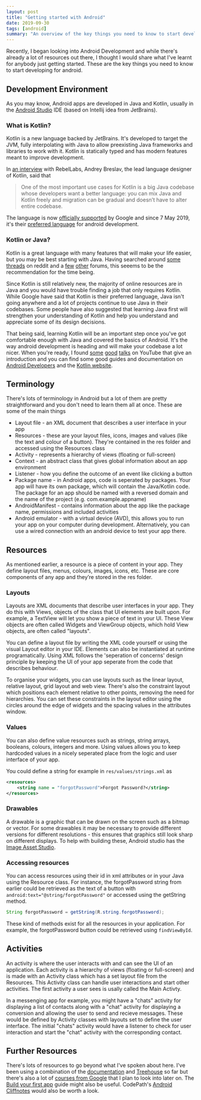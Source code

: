 ```yaml
---
layout: post
title: "Getting started with Android"
date: 2019-09-30
tags: [android]
summary: "An overview of the key things you need to know to start developing for android"
---
```


Recently, I began looking into Android Development and while there's already a lot of resources out there, I thought I would share what I've learnt for anybody just getting started. These are the key things you need to know to start developing for android.

## Development Environment

As you may know, Android apps are developed in Java and Kotlin, usually in the [Android Studio](https://developer.android.com/studio) IDE (based on Intellij idea from JetBrains).

### What is Kotlin?

Kotlin is a new language backed by JetBrains. It's developed to target the JVM, fully interpolating with Java to allow preexisting Java frameworks and libraries to work with it. Kotlin is statically typed and has modern features meant to improve development.

In [an interview](https://jrebel.com/rebellabs/jvm-languages-report-extended-interview-with-kotlin-creator-andrey-breslav/) with RebelLabs, Andrey Breslav, the lead language designer of Kotlin, said that
> One of the most important use cases for Kotlin is a big Java codebase whose developers want a better language: you can mix Java and Kotlin freely and migration can be gradual and doesn’t have to alter entire codebase.

The language is now [officially supported](https://android-developers.googleblog.com/2017/05/android-announces-support-for-kotlin.html) by Google and since 7 May 2019, it's their [preferred language](https://techcrunch.com/2019/05/07/kotlin-is-now-googles-preferred-language-for-android-app-development/) for android development.

### Kotlin or Java?

Kotlin is a great language with many features that will make your life easier, but you may be best starting with Java. Having searched around [some](https://www.reddit.com/r/Kotlin/comments/7w2lhy/i_want_to_learn_programming_in_kotlin_should_i/) [threads](https://www.reddit.com/r/androiddev/comments/9o40xe/java_vs_kotlin_for_absolute_beginner_android/) on reddit and a [few](https://discuss.kotlinlang.org/t/does-it-make-sense-to-learn-kotlin-with-no-prior-java-experience/1627/11) [other](https://www.quora.com/Do-I-need-to-learn-Java-before-learning-Kotlin-for-Android-development) forums, this seeems to be the recommendation for the time being.

Since Kotlin is still relatively new, the majority of online resources are in Java and you would have trouble finding a job that only requires Kotlin. While Google have said that Kotlin is their preferred language, Java isn't going anywhere and a lot of projects continue to use Java in their codebases. Some people have also suggested that learning Java first will strengthen your understanding of Kotlin and help you understand and appreciate some of its design decisions.

That being said, learning Kotlin will be an important step once you've got comfortable enough with Java and covered the basics of Android. It's the way android development is heading and will make your codebase a lot nicer. When you're ready, I found [some](https://youtu.be/6P20npkvcb8) [good](https://youtu.be/X1RVYt2QKQE) [talks](https://youtu.be/eNe5Nokrjdg) on YouTube that give an introduction and you can find some good guides and documentation on [Android Developers](https://developer.android.com/kotlin) and the [Kotlin website](https://kotlinlang.org/docs/reference/).

## Terminology

There's lots of terminology in Android but a lot of them are pretty straightforward and you don't need to learn them all at once. These are some of the main things

- Layout file - an XML document that describes a user interface in your app
- Resources - these are your layout files, icons, images and values (like the text and colour of a button). They're contained in the res folder and accessed using the Resources class
- Activity - represents a hierarchy of views (floating or full-screen)
- Context - an abstract class that gives global information about an app environment
- Listener - how you define the outcome of an event like clicking a button
- Package name - in Android apps, code is seperated by packages. Your app will have its own package, which will contain the Java/Kotlin code. The package for an app should be named with a reversed domain and the name of the project (e.g. com.example.appname)
- AndroidManifest - contains information about the app like the package name, permissions and included activities
- Android emulator - with a virtual device (AVD), this allows you to run your app on your computer during development. Alternatively, you can use a wired connection with an android device to test your app there.

## Resources

As mentioned earlier, a resource is a piece of content in your app. They define layout files, menus, colours, images, icons, etc. These are core components of any app and they’re stored in the res folder.

### Layouts

Layouts are XML documents that describe user interfaces in your app. They do this with Views, objects of the class that UI elements are built upon. For example, a TextView will let you show a piece of text in your UI. These View objects are often called Widgets and ViewGroup objects, which hold View objects, are often called "layouts".

You can define a layout file by writing the XML code yourself or using the visual Layout editor in your IDE. Elements can also be instantiated at runtime programatically. Using XML follows the 'seperation of concerns' design principle by keeping the UI of your app seperate from the code that describes behaviour.

To organise your widgets, you can use layouts such as the linear layout, relative layout, grid layout and web view. There's also the constraint layout which positions each element relative to other points, removing the need for hierarchies. You can set these constraints in the layout editor using the circles around the edge of widgets and the spacing values in the attributes window.


### Values

You can also define value resources such as strings, string arrays, booleans, colours, integers and more. Using values allows you to keep hardcoded values in a nicely seperated place from the logic and user interface of your app.

You could define a string for example in `res/values/strings.xml` as
```xml
<resources>
    <string name = "forgotPassword">Forgot Password?</string>
</resources>
```
### Drawables

A drawable is a graphic that can be drawn on the screen such as a bitmap or vector. For some drawables it may be necessary to provide different versions for different resolutions - this ensures that graphics still look sharp on different displays. To help with building these, Android studio has the [Image Asset Studio](https://developer.android.com/studio/write/image-asset-studio).

### Accessing resources

You can access resources using their id in xml attributes or in your Java using the Resource class. For instance, the forgotPassword string from earlier could be retrieved as the text of a button with `android:text="@string/forgotPassword"` or accessed using the getString method.

```Java
String forgotPassword = getString(R.string.forgotPassword);
```

These kind of methods exist for all the resources in your application. For example, the forgotPassword button could be retrieved using `findViewById`.

## Activities

An activity is where the user interacts with and can see the UI of an application. Each activity is a hierarchy of views (floating or full-screen) and is made with an Activity class which has a set layout file from the Resources. This Activity class can handle user interactions and start other activities. The first activity a user sees is usally called the Main Activty.

In a messenging app for example, you might have a "chats" activity for displaying a list of contacts along with a "chat" activity for displaying a conversion and allowing the user to send and recieve messages. These would be defined by Activity classes with layouts set to define the user interface. The initial "chats" activity would have a listener to check for user interaction and start the "chat" activity with the corresponding contact.

## Further Resources

There's lots of resources to go beyond what I've spoken about here. I've been using a combination of the [documentation](https://developer.android.com/docs) and [Treehouse](https://teamtreehouse.com) so far but there's also a lot of [courses from Google](https://developer.android.com/courses) that I plan to look into later on. The [Build your first app](https://developer.android.com/training/basics/firstapp) guide might also be useful. CodePath's [Android Cliffnotes](https://guides.codepath.com/android) would also be worth a look.
